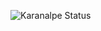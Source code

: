 ![Karanalpe Status](https://github-readme-stats.vercel.app/api?username=williamluqui&show_icons=true)

